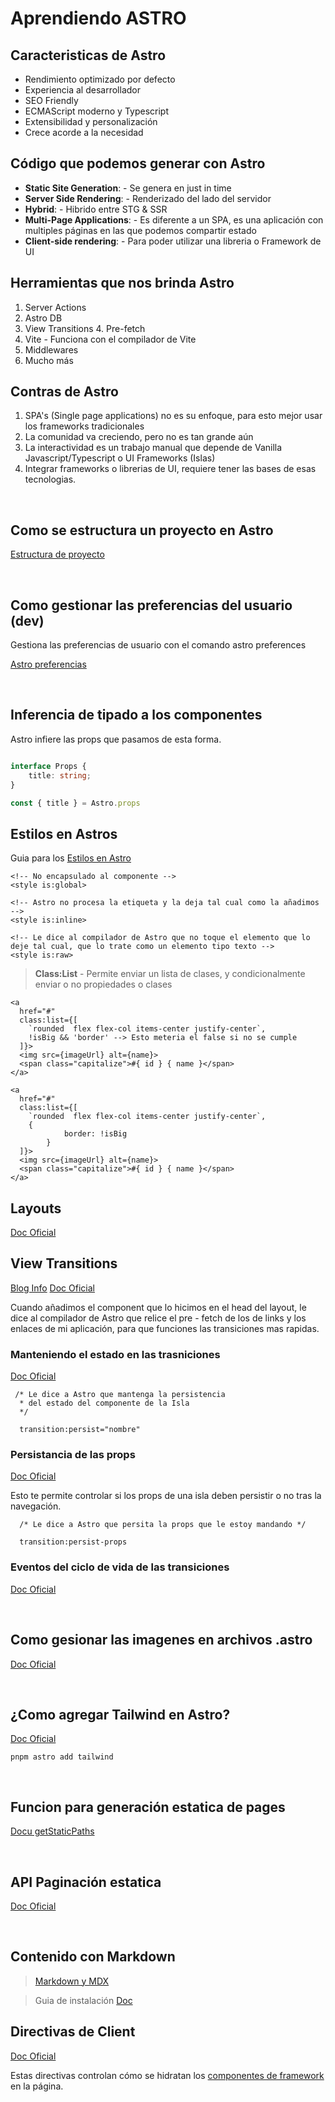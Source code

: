 # Aprendiendo ASTRO

## Caracteristicas de Astro
  * Rendimiento optimizado por defecto
  * Experiencia al desarrollador
  * SEO Friendly
  * ECMAScript moderno y Typescript
  * Extensibilidad y personalización
  * Crece acorde a la necesidad


## Código que podemos generar con Astro
  * __Static Site Generation__: - Se genera en just in time 
  * __Server Side Rendering__: - Renderizado del lado del servidor
  * __Hybrid__:  - Hibrido entre STG & SSR
  * __Multi-Page Applications__: - Es diferente a un SPA, es una aplicación con multiples páginas en las que podemos compartir estado
  * __Client-side rendering__: - Para poder utilizar una libreria o Framework de UI

## Herramientas que nos brinda Astro
1. Server Actions
2. Astro DB
3. View Transitions
4. Pre-fetch
5. Vite - Funciona con el compilador de Vite
6. Middlewares
7. Mucho más


## Contras de Astro
1. SPA's (Single page applications) no es su enfoque, para esto mejor usar los frameworks tradicionales
2. La comunidad va creciendo, pero no es tan grande aún
3. La interactividad es un trabajo manual que depende de Vanilla Javascript/Typescript o UI Frameworks (Islas)
4. Integrar frameworks o librerias de UI, requiere tener las bases de esas tecnologias.

<br>

## Como se estructura un proyecto en Astro
[Estructura de proyecto](https://docs.astro.build/es/basics/project-structure/)

<br>

## Como gestionar las preferencias del usuario (dev)

Gestiona las preferencias de usuario con el comando astro preferences

[Astro preferencias](https://docs.astro.build/es/reference/cli-reference/#astro-preferences)

<br>

## Inferencia de tipado a los componentes

Astro infiere las props que pasamos de esta forma.

```Typescript

interface Props {
	title: string;
}

const { title } = Astro.props
```


## Estilos en Astros

Guia para los [Estilos en Astro](https://docs.astro.build/es/guides/styling/)


```
<!-- No encapsulado al componente -->
<style is:global>

<!-- Astro no procesa la etiqueta y la deja tal cual como la añadimos -->
<style is:inline>

<!-- Le dice al compilador de Astro que no toque el elemento que lo deje tal cual, que lo trate como un elemento tipo texto -->
<style is:raw>
```

> __Class:List__ - Permite enviar un lista de clases, y condicionalmente enviar o no propiedades o clases

```
<a
  href="#"
  class:list={[
    `rounded  flex flex-col items-center justify-center`,
    !isBig && 'border' --> Esto meteria el false si no se cumple
  ]}>
  <img src={imageUrl} alt={name}>
  <span class="capitalize">#{ id } { name }</span>
</a>

<a
  href="#"
  class:list={[
    `rounded  flex flex-col items-center justify-center`,
    {
			border: !isBig
		}
  ]}>
  <img src={imageUrl} alt={name}>
  <span class="capitalize">#{ id } { name }</span>
</a>
```

## Layouts

[Doc Oficial](https://docs.astro.build/es/basics/layouts/)

## View Transitions
[Blog Info](https://astro.build/blog/future-of-astro-zero-js-view-transitions/?tw)
[Doc Oficial](https://docs.astro.build/es/guides/view-transitions/)

Cuando añadimos el component que lo hicimos en el head del layout, le dice al compilador de Astro que relice el pre - fetch de los de links y los enlaces de mi aplicación, para que funciones las transiciones mas rapidas.

### Manteniendo el estado en las trasniciones
[Doc Oficial](https://docs.astro.build/es/guides/view-transitions/#manteniendo-el-estado)

``` 
 /* Le dice a Astro que mantenga la persistencia 
  * del estado del componente de la Isla 
  */

  transition:persist="nombre"
```
### Persistancia de las props
[Doc Oficial](https://docs.astro.build/es/guides/view-transitions/#transitionpersist-props)

Esto te permite controlar si los props de una isla deben persistir o no tras la navegación. 

```
  /* Le dice a Astro que persita la props que le estoy mandando */
  
  transition:persist-props
```

### Eventos del ciclo de vida de las transiciones
[Doc Oficial](https://docs.astro.build/es/guides/view-transitions/#eventos-del-ciclo-de-vida)

<br>

## Como gesionar las imagenes en archivos .astro
[Doc Oficial](https://docs.astro.build/es/guides/images/#im%C3%A1genes-en-archivos-astro)

<br>

## ¿Como agregar Tailwind en Astro? 

[Doc Oficial](https://docs.astro.build/es/guides/styling/#tailwind)

```
pnpm astro add tailwind
```
<br>

## Funcion para generación estatica de pages
[Docu getStaticPaths](https://docs.astro.build/es/reference/errors/get-static-paths-required/)

<br>

## API Paginación estatica 
[Doc Oficial](https://docs.astro.build/es/reference/api-reference/#paginate)

<br>

## Contenido con Markdown

> [Markdown y MDX](https://docs.astro.build/es/guides/markdown-content/)

> Guia de instalación [Doc](https://docs.astro.build/es/guides/integrations-guide/mdx/)

## Directivas de Client
[Doc Oficial](https://docs.astro.build/es/reference/directives-reference/#directivas-del-cliente)

Estas directivas controlan cómo se hidratan los [componentes de framework](https://docs.astro.build/es/guides/framework-components/) en la página.